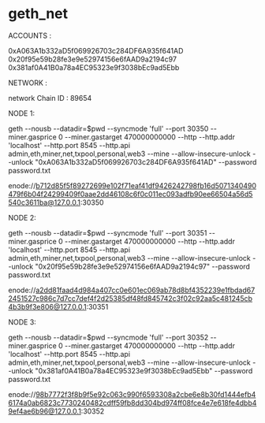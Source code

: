 # geth_net

ACCOUNTS :

0xA063A1b332aD5f069926703c284DF6A935f641AD
0x20f95e59b28fe3e9e52974156e6fAAD9a2194c97
0x381af0A41B0a78a4EC95323e9f3038bEc9ad5Ebb

NETWORK : 

network Chain ID : 89654


NODE 1:

geth --nousb --datadir=$pwd --syncmode 'full' --port 30350 --miner.gasprice 0 --miner.gastarget 470000000000 --http --http.addr 'localhost' --http.port 8545 --http.api admin,eth,miner,net,txpool,personal,web3 --mine --allow-insecure-unlock --unlock "0xA063A1b332aD5f069926703c284DF6A935f641AD" --password password.txt

enode://b712d85f5f89272699e102f71eaf41df9426242798fb16d5071340490479f6b04f24299409f0aae2dd46108c6f0c011ec093adfb90ee66504a56d5540c3611ba@127.0.0.1:30350

NODE 2:

geth --nousb --datadir=$pwd --syncmode 'full' --port 30351 --miner.gasprice 0 --miner.gastarget 470000000000 --http --http.addr 'localhost' --http.port 8545 --http.api admin,eth,miner,net,txpool,personal,web3 --mine --allow-insecure-unlock --unlock "0x20f95e59b28fe3e9e52974156e6fAAD9a2194c97" --password password.txt

enode://a2dd81faad4d984a407cc0e601ec069ab78d8bf4352239e1fbdad672451527c986c7d7cc7def4f2d25385df48fd845742c3f02c92aa5c481245cb4b3b9f3e806@127.0.0.1:30351

NODE 3:

geth --nousb --datadir=$pwd --syncmode 'full' --port 30352 --miner.gasprice 0 --miner.gastarget 470000000000 --http --http.addr 'localhost' --http.port 8545 --http.api admin,eth,miner,net,txpool,personal,web3 --mine --allow-insecure-unlock --unlock "0x381af0A41B0a78a4EC95323e9f3038bEc9ad5Ebb" --password password.txt

enode://98b7772f3f8b9f5e92c063c990f6593308a2cbe6e8b30fd1444efb46174a0ab6823c7730240482cdff59fb8dd304bd974ff08fce4e7e618fe4dbb49ef4ae6b96@127.0.0.1:30352